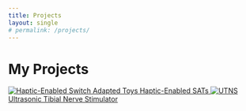 ```yaml
---
title: Projects
layout: single
# permalink: /projects/
---
```


# My Projects

<div class="project-gallery">
  <a href="{{ site.baseurl }}/_projects/haptic-enable_switch_adapted_toys.md">
    <img src="{{ site.baseurl }}/assets/images/haptic-enable_switch_adapted_toys.jpg" alt="Haptic-Enabled Switch Adapted Toys">
    <span class="project-caption">Haptic-Enabled SATs</span>
  </a>

  <a href="{{ site.baseurl }}/projects/ultrasonic-tibial-nerve-stimulator.md">
    <img src="{{ site.baseurl }}/assets/images/ultrasonic-tibial-nerve-stimulator.jpg" alt="UTNS">
    <span class="project-caption">Ultrasonic Tibial Nerve Stimulator</span>
  </a>

  <!-- <a href="{{ site.baseurl }}/projects/project3/">
    <img src="{{ site.baseurl }}/assets/images/project3.jpg" alt="Project 3">
    <span class="project-caption">Project 3</span>
  </a> -->
</div>
